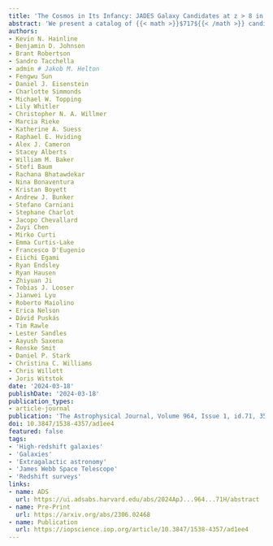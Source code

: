 ```yaml
---
title: 'The Cosmos in Its Infancy: JADES Galaxy Candidates at z > 8 in GOODS-S and GOODS-N'
abstract: 'We present a catalog of {{< math >}}$717${{< /math >}} candidate galaxies at {{< math >}}$z > 8${{< /math >}} selected from {{< math >}}$125\ \mathrm{square\ arcmin}${{< /math >}} of NIRCam imaging as part of the JWST Advanced Deep Extragalactic Survey (JADES). We combine the full JADES imaging data set with data from the JWST Extragalactic Medium Survey and First Reionization Epoch Spectroscopic COmplete Survey (FRESCO) along with extremely deep existing observations from Hubble Space Telescope (HST)/Advanced Camera for Surveys (ACS) for a final filter set that includes {{< math >}}$15${{< /math >}} JWST/NIRCam filters and five HST/ACS filters. The high-redshift galaxy candidates were selected from their estimated photometric redshifts calculated using a template-fitting approach, followed by visual inspection from seven independent reviewers. We explore these candidates in detail, highlighting interesting resolved or extended sources, sources with very red long-wavelength slopes, and our highest-redshift candidates, which extend to {{< math >}}$z_{\mathrm{phot}} \sim 18${{< /math >}}. Over {{< math >}}$93\%${{< /math >}} of the sources are newly identified from our deep JADES imaging, including {{< math >}}$31${{< /math >}} new galaxy candidates at {{< math >}}$z_{\mathrm{phot}} > 12${{< /math >}}. We also investigate potential contamination by stellar objects, and do not find strong evidence from spectral energy distribution fitting that these faint high-redshift galaxy candidates are low-mass stars. Using {{< math >}}$42${{< /math >}} sources in our sample with measured spectroscopic redshifts from NIRSpec and FRESCO, we find excellent agreement to our photometric redshift estimates, with no catastrophic outliers and an average difference of {{< math >}}$\langle \Delta z \rangle = \langle z_{\mathrm{phot}} - z_{\mathrm{spec}} \rangle = 0.26${{< /math >}}. These sources comprise one of the most robust samples for probing the early buildup of galaxies within the first few hundred million years of the Universe\'s history.'
authors:
- Kevin N. Hainline
- Benjamin D. Johnson
- Brant Robertson
- Sandro Tacchella
- admin # Jakob M. Helton
- Fengwu Sun
- Daniel J. Eisenstein
- Charlotte Simmonds
- Michael W. Topping
- Lily Whitler
- Christopher N. A. Willmer
- Marcia Rieke
- Katherine A. Suess
- Raphael E. Hviding
- Alex J. Cameron
- Stacey Alberts
- William M. Baker
- Stefi Baum
- Rachana Bhatawdekar
- Nina Bonaventura
- Kristan Boyett
- Andrew J. Bunker
- Stefano Carniani
- Stephane Charlot
- Jacopo Chevallard
- Zuyi Chen
- Mirko Curti
- Emma Curtis-Lake
- Francesco D'Eugenio
- Eiichi Egami
- Ryan Endsley
- Ryan Hausen
- Zhiyuan Ji
- Tobias J. Looser
- Jianwei Lyu
- Roberto Maiolino
- Erica Nelson
- Dávid Puskás
- Tim Rawle
- Lester Sandles
- Aayush Saxena
- Renske Smit
- Daniel P. Stark
- Christina C. Williams
- Chris Willott
- Joris Witstok
date: '2024-03-18'
publishDate: '2024-03-18'
publication_types:
- article-journal
publication: 'The Astrophysical Journal, Volume 964, Issue 1, id.71, 35 pages'
doi: 10.3847/1538-4357/ad1ee4
featured: false
tags:
- 'High-redshift galaxies'
- 'Galaxies'
- 'Extragalactic astronomy'
- 'James Webb Space Telescope'
- 'Redshift surveys'
links:
- name: ADS
  url: https://ui.adsabs.harvard.edu/abs/2024ApJ...964...71H/abstract
- name: Pre-Print
  url: https://arxiv.org/abs/2306.02468
- name: Publication
  url: https://iopscience.iop.org/article/10.3847/1538-4357/ad1ee4
---
```


